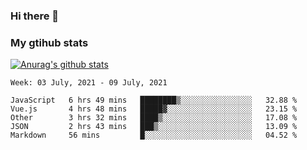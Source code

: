 ### Hi there 👋

### My gtihub stats

[![Anurag's github stats](https://github-readme-stats.vercel.app/api?username=gaozhidong)](https://github.com/gaozhidong/github-readme-stats)

<!--START_SECTION:waka-->
```text
Week: 03 July, 2021 - 09 July, 2021

JavaScript   6 hrs 49 mins   ████████▒░░░░░░░░░░░░░░░░   32.88 % 
Vue.js       4 hrs 48 mins   █████▓░░░░░░░░░░░░░░░░░░░   23.15 % 
Other        3 hrs 32 mins   ████▒░░░░░░░░░░░░░░░░░░░░   17.08 % 
JSON         2 hrs 43 mins   ███▒░░░░░░░░░░░░░░░░░░░░░   13.09 % 
Markdown     56 mins         █░░░░░░░░░░░░░░░░░░░░░░░░   04.52 % 
```
<!--END_SECTION:waka-->